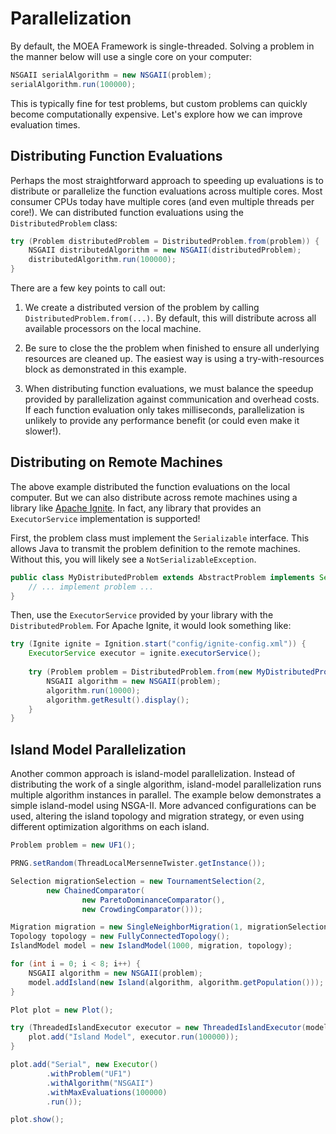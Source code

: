 # Parallelization

By default, the MOEA Framework is single-threaded.  Solving a problem in the manner below will use a single core on your computer:

<!-- java:examples/org/moeaframework/examples/parallel/ParallelizationExample.java [44:45] -->

```java
NSGAII serialAlgorithm = new NSGAII(problem);
serialAlgorithm.run(100000);
```

This is typically fine for test problems, but custom problems can quickly become computationally expensive.  Let's explore how we can
improve evaluation times.

## Distributing Function Evaluations

Perhaps the most straightforward approach to speeding up evaluations is to distribute or parallelize the function evaluations across
multiple cores.  Most consumer CPUs today have multiple cores (and even multiple threads per core!).  We can distributed function
evaluations using the `DistributedProblem` class:

<!-- java:examples/org/moeaframework/examples/parallel/ParallelizationExample.java [55:58] -->

```java
try (Problem distributedProblem = DistributedProblem.from(problem)) {
    NSGAII distributedAlgorithm = new NSGAII(distributedProblem);
    distributedAlgorithm.run(100000);
}
```

There are a few key points to call out:

1. We create a distributed version of the problem by calling `DistributedProblem.from(...)`.  By default, this will distribute across
   all available processors on the local machine.

2. Be sure to close the the problem when finished to ensure all underlying resources are cleaned up.  The easiest way is using a
   try-with-resources block as demonstrated in this example.
   
3. When distributing function evaluations, we must balance the speedup provided by parallelization against communication and overhead costs.
   If each function evaluation only takes milliseconds, parallelization is unlikely to provide any performance benefit (or could
   even make it slower!).

## Distributing on Remote Machines

The above example distributed the function evaluations on the local computer.  But we can also distribute across
remote machines using a library like [Apache Ignite](https://ignite.apache.org/).  In fact, any library that
provides an `ExecutorService` implementation is supported!

First, the problem class must implement the `Serializable` interface.  This allows Java to transmit the problem
definition to the remote machines.  Without this, you will likely see a `NotSerializableException`.

```java
public class MyDistributedProblem extends AbstractProblem implements Serializable {
    // ... implement problem ...
}
```

Then, use the `ExecutorService` provided by your library with the `DistributedProblem`.  For Apache Ignite,
it would look something like:

```java
try (Ignite ignite = Ignition.start("config/ignite-config.xml")) {
    ExecutorService executor = ignite.executorService();
			
    try (Problem problem = DistributedProblem.from(new MyDistributedProblem(), executor)) {
        NSGAII algorithm = new NSGAII(problem);
        algorithm.run(10000);		
        algorithm.getResult().display();
    }
}
```

## Island Model Parallelization

Another common approach is island-model parallelization.  Instead of distributing the work of a single algorithm, island-model
parallelization runs multiple algorithm instances in parallel.  The example below demonstrates a simple island-model using
NSGA-II.  More advanced configurations can be used, altering the island topology and migration strategy, or even using different
optimization algorithms on each island.

<!-- java:examples/org/moeaframework/examples/parallel/IslandModelExample.java [50:80] -->

```java
Problem problem = new UF1();

PRNG.setRandom(ThreadLocalMersenneTwister.getInstance());

Selection migrationSelection = new TournamentSelection(2, 
        new ChainedComparator(
                new ParetoDominanceComparator(),
                new CrowdingComparator()));

Migration migration = new SingleNeighborMigration(1, migrationSelection);
Topology topology = new FullyConnectedTopology();
IslandModel model = new IslandModel(1000, migration, topology);

for (int i = 0; i < 8; i++) {
    NSGAII algorithm = new NSGAII(problem);
    model.addIsland(new Island(algorithm, algorithm.getPopulation()));
}

Plot plot = new Plot();

try (ThreadedIslandExecutor executor = new ThreadedIslandExecutor(model)) {
    plot.add("Island Model", executor.run(100000));
}

plot.add("Serial", new Executor()
        .withProblem("UF1")
        .withAlgorithm("NSGAII")
        .withMaxEvaluations(100000)
        .run());

plot.show();
```

